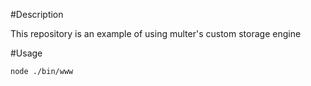 #Description

This repository is an example of using multer's custom storage engine

#Usage

`node ./bin/www`

